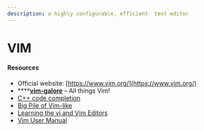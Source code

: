 ```yaml
---
description: a highly configurable, efficient  text editor
---
```


# VIM

#### Resources

* Official website:  [https://www.vim.org/](https://www.vim.org/)
* ****[**vim-galore**](https://github.com/mhinz/vim-galore) **-** All things Vim!
* [C++ code completion](https://vim.fandom.com/wiki/C%2B%2B\_code\_completion)
* [Big Pile of Vim-like](https://vim.reversed.top)
* [Learning the vi and Vim Editors](https://www.goodreads.com/book/show/2403747.Learning\_the\_vi\_and\_Vim\_Editors)
* [Vim User Manual](http://www.eandem.co.uk/mrw/vim/usr\_doc/index.html)
